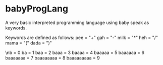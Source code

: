 # babyProgLang
A very basic interpreted programming language using baby speak as keywords.

Keywords are defined as follows:
pee = "+"
gah = "-"
milk = "*"
heh = "/"
mama = "("
dada = ")"

\nb = 0
ba = 1
baa = 2
baaa = 3
baaaa = 4
baaaaa = 5
baaaaaa = 6
baaaaaaa = 7
baaaaaaaa = 8
baaaaaaaaa = 9
